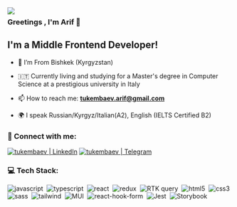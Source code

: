 <img align="left" src="https://orhun.dev/img/crow.png">

### Greetings , I'm Arif 👋

## I'm a Middle Frontend Developer!

- 📍 I’m From Bishkek (Kyrgyzstan)

- 🇮🇹 Currently living and studying for a Master's degree in Computer Science at a prestigious university in Italy

- 📫 How to reach me: **tukembaev.arif@gmail.com**

- 🌍 I speak Russian/Kyrgyz/Italian(A2), English (IELTS Certified B2)

### 🤝 Connect with me:

[<img alt="tukembaev | LinkedIn" src="https://img.shields.io/badge/linkedin-0077B5.svg?&style=for-the-badge&logo=linkedin&logoColor=white" />][linkedin]
[<img alt="tukembaev | Telegram" src="https://img.shields.io/badge/Telegram-2CA5E0?style=for-the-badge&logo=telegram&logoColor=white" />][Telegram]

### 💻 Tech Stack:

<img alt="javascript" src="https://img.shields.io/badge/javascript-F7DF1E.svg?&style=for-the-badge&logo=javascript&logoColor=fff" />&nbsp;
<img alt="typescript" src="https://img.shields.io/badge/typescript-007ACC.svg?&style=for-the-badge&logo=typescript&logoColor=fff" />&nbsp;
<img alt="react" src="https://img.shields.io/badge/react-61DAFB.svg?&style=for-the-badge&logo=react&logoColor=fff" />&nbsp;
<img alt="redux" src="https://img.shields.io/badge/redux-764ABC.svg?&style=for-the-badge&logo=redux&logoColor=fff" />&nbsp;
<img
            alt="RTK query"
            src="https://img.shields.io/badge/-React%20Query-FF4154?style=for-the-badge&logo=react%20query&logoColor=white"
          />&nbsp;
<img alt="html5" src="https://img.shields.io/badge/html-E34F26.svg?&style=for-the-badge&logo=html5&logoColor=fff" />&nbsp;
<img alt="css3" src="https://img.shields.io/badge/css-1572B6.svg?&style=for-the-badge&logo=css3&logoColor=fff" />&nbsp;
<img alt="sass" src="https://img.shields.io/badge/sass-CF649A.svg?&style=for-the-badge&logo=sass&logoColor=fff" />&nbsp;
<img alt="tailwind" src="https://img.shields.io/badge/Tailwind_CSS-38B2AC?style=for-the-badge&logo=tailwind-css&logoColor=white" />&nbsp;
<img
            alt="MUI"
            src="https://img.shields.io/badge/MUI-%230081CB.svg?style=for-the-badge&logo=mui&logoColor=white"
          />&nbsp;
<img
            alt="react-hook-form"
            src="https://img.shields.io/badge/react-hook-form?style=for-the-badge&logo=react-hook-form&logoColor=white"
          />&nbsp;
<img
            alt="Jest"
            src="https://img.shields.io/badge/jest?style=for-the-badge&logo=jest&logoColor=white"
          />&nbsp;
<img
            alt="Storybook"
            src="https://img.shields.io/badge/react-hook-form?style=for-the-badge&logo=storybook&logoColor=white"
          />&nbsp;

[linkedin]: https://www.linkedin.com/in/arif-tukembaev-100703249/
[Telegram]: https://t.me/tukembaev
